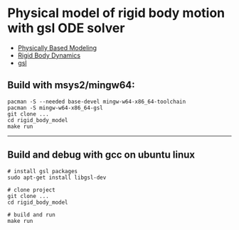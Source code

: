 # Physical model of rigid body motion with gsl ODE solver


* [Physically Based Modeling](https://www.cs.cmu.edu/~baraff/pbm/pbm.html)
* [Rigid Body Dynamics](https://www.cs.cmu.edu/~baraff/pbm/rigid1.pdf)
* [gsl](https://www.gnu.org/software/gsl/doc/html/ode-initval.html)

## Build with msys2/mingw64:

```
pacman -S --needed base-devel mingw-w64-x86_64-toolchain
pacman -S mingw-w64-x86_64-gsl
git clone ...
cd rigid_body_model
make run
```


---

## Build and debug with gcc on ubuntu linux

```
# install gsl packages
sudo apt-get install libgsl-dev

# clone project
git clone ...
cd rigid_body_model

# build and run
make run

